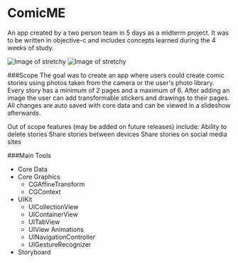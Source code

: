 # ComicME
An app created by a two person team in 5 days as a midterm project. It was to be written in objective-c and includes concepts learned during the 4 weeks of study.

![Image of stretchy](https://github.com/CookieKaze/ComicMe/blob/master/comicme1.gif)
![Image of stretchy](https://github.com/CookieKaze/ComicMe/blob/master/comicme2.gif)

###Scope
The goal was to create an app where users could create comic stories using photos taken from the camera or the user's photo library. Every story has a minimum of 2 pages and a maximum of 6. After adding an image the user can add transformable stickers and drawings to their pages. All changes are auto saved with core data and can be viewed in a slideshow afterwards.

Out of scope features (may be added on future releases) include:
Ability to delete stories
Share stories between devices
Share stories on social media sites

###Main Tools
* Core Data 
* Core Graphics
  * CGAffineTransform
  * CGContext
* UIKit
  * UICollectionView
  * UIContainerView
  * UITabView
  * UIView Animations
  * UINavigationController
  * UIGestureRecognizer
* Storyboard




